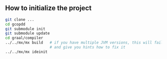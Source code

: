 ## How to initialize the project

```sh
git clone ...
cd gcopdd
git submodule init
git submodule update
cd graal/compiler
../../mx/mx build   # if you have multiple JVM versions, this will fail
                    # and give you hints how to fix it
../../mx/mx ideinit
```
